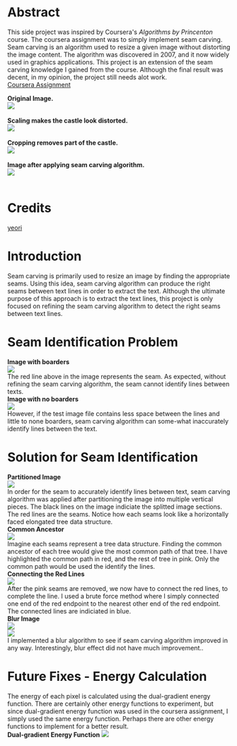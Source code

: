 # Abstract
This side project was inspired by Coursera's *Algorithms by Princenton* course. The coursera assignment was to simply implement seam carving. Seam carving is an algorithm used to resize a given image without distorting the image content. The algorithm was discovered in 2007, and it now widely used in graphics applications. This project is an extension of the seam carving knowledge I gained from the course. Although the final result was decent, in my opinion, the project still needs alot work. <br/>
[Coursera Assignment](https://coursera.cs.princeton.edu/algs4/assignments/seam/specification.php) <br/>

**Original Image.** <br/>
![](/documentation/Broadway_tower.jpg) <br/>
<br />
**Scaling makes the castle look distorted.** <br/>
![](/documentation/Broadway_tower_scale.png) <br/>
<br />
**Cropping removes part of the castle.** <br/>
![](/documentation/Broadway_tower_cropped.png) <br/>
<br />
**Image after applying seam carving algorithm.** <br/>
![](/documentation/Broadway_tower_Seam_Carving.png) <br/>
<br />

# Credits
[yeori](https://github.com/yeori) <br/>

# Introduction
Seam carving is primarily used to resize an image by finding the appropriate seams. Using this idea, seam carving algorithm can produce the right seams between text lines in order to extract the text. Although the ultimate purpose of this approach is to extract the text lines, this project is only focused on refining the seam carving algorithm to detect the right seams between text lines. 

# Seam Identification Problem <br/>
**Image with boarders**  <br/>
![](/documentation/in01-seam.png) <br/>
The red line above in the image represents the seam. As expected, without refining the seam carving algorithm, the seam cannot identify lines between texts. <br/>
**Image with no boarders** <br/>
![](/documentation/in02-seam.png) <br/>
However, if the test image file contains less space between the lines and little to none boarders, seam carving algorithm can some-what inaccurately identify lines between the text. <br/>


# Solution for Seam Identification <br/>
**Partitioned Image** <br/>
![](/documentation/common-ancestor.png) <br/>
In order for the seam to accurately identify lines between text, seam carving algorithm was applied after partitioning the image into multiple vertical pieces. The black lines on the image indiciate the splitted image sections. The red lines are the seams. Notice how each seams look like a horizontally faced elongated tree data structure.<br/>
**Common Ancestor** <br/>
![](/documentation/common-ancestor-thickness.png) <br/>
Imagine each seams represent a tree data structure. Finding the common ancestor of each tree would give the most common path of that tree. I have highlighted the common path in red, and the rest of tree in pink. Only the common path would be used the identify the lines. <br/>
**Connecting the Red Lines** <br/>
![](/documentation/in01-no-blur.png) <br/>
After the pink seams are removed, we now have to connect the red lines, to complete the line. I used a brute force method where I simply connected one end of the red endpoint to the nearest other end of the red endpoint. The connected lines are indiciated in blue. <br/>
**Blur Image** <br/>
![](/documentation/in01-blur.png) <br/>
![](/documentation/in02-blur.png) <br/>
I implemented a blur algorithm to see if seam carving algorithm improved in any way. Interestingly, blur effect did not have much improvement.. <br/>

# Future Fixes - Energy Calculation <br/>
The energy of each pixel is calculated using the dual-gradient energy function. There are certainly other energy functions to experiment, but since dual-gradient energy function was used in the coursera assignment, I simply used the same energy function. Perhaps there are other energy functions to implement for a better result. <br/>
**Dual-gradient Energy Function** 
![](/documentation/dual-gradient.jpg) <br/>

